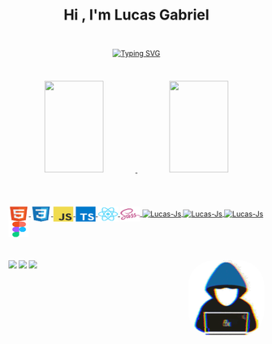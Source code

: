 <h1 align="center">Hi , I'm Lucas Gabriel</h1>

<br/>

<p align="center"><a href="https://git.io/typing-svg"><img src="https://readme-typing-svg.demolab.com?font=Fira+Code&size=24&pause=1000&color=160952&center=true&vCenter=true&random=false&width=640&lines=welcome+to+my+profile!;I'm+a+programming+student;front+end+and+back+end+focused;ready+to+participate+in+important+projects" alt="Typing SVG" /></a></p>

##

<br />

<div align="center">
  <a href="https://github.com/DevLuk4s">
  <img height="180em" width="48%" src="https://github-readme-stats.vercel.app/api?username=devluk4s&show_icons=true&theme=dracula&include_all_commits=true&count_private=true"/>
  <img height="180em" width="48%" src="https://github-readme-stats.vercel.app/api/top-langs/?username=devluk4s&layout=compact&langs_count=7&theme=dracula"/>
</div>

##

<br />

<div style="display: inline_block"><br>
  <img align="center" alt="Lucas-HTML" height="30" width="40" src="https://raw.githubusercontent.com/devicons/devicon/master/icons/html5/html5-original.svg">
  <img align="center" alt="Lucas-CSS" height="30" width="40" src="https://raw.githubusercontent.com/devicons/devicon/master/icons/css3/css3-original.svg">
  <img align="center" alt="Lucas-Js" height="30" width="40" src="https://raw.githubusercontent.com/devicons/devicon/master/icons/javascript/javascript-original.svg">
  <img align="center" alt="Lucas-Js" height="30" width="40" src="https://raw.githubusercontent.com/devicons/devicon/master/icons/typescript/typescript-original.svg">
  <img align="center" alt="Lucas-Js" height="30" width="40" src="https://raw.githubusercontent.com/devicons/devicon/master/icons/react/react-original.svg">
  <img align="center" alt="Lucas-Js" height="30" width="40" src="https://raw.githubusercontent.com/devicons/devicon/master/icons/sass/sass-original.svg">
  <img align="center" alt="Lucas-Js" height="30" width="40" src="https://camo.githubusercontent.com/3dc4bc88f74816c3978c086eedad4391b3eeb43f13eebbf7ae327d086eb99c75/68747470733a2f2f63646e2e776f726c64766563746f726c6f676f2e636f6d2f6c6f676f732f7374796c65642d636f6d706f6e656e74732d312e737667">
  <img align="center" alt="Lucas-Js" height="30" width="40" src="https://camo.githubusercontent.com/3011d10b960ae22c9b64939881eddc657c1d380607a5316261b579294160b784/68747470733a2f2f63646e2e6a7364656c6976722e6e65742f67682f64657669636f6e732f64657669636f6e2f69636f6e732f7461696c77696e646373732f7461696c77696e646373732d706c61696e2e737667">
  <img align="center" alt="Lucas-Js" height="30" width="40" src="https://camo.githubusercontent.com/38827655e1ae0e1518d635ad89e8aa46b7f977c795952245c36a2d58064f1803/68747470733a2f2f63646e2e6a7364656c6976722e6e65742f67682f64657669636f6e732f64657669636f6e2f69636f6e732f6769742f6769742d6f726967696e616c2e737667">
  <img align="center" alt="Lucas-Js" height="30" width="40" src="https://raw.githubusercontent.com/devicons/devicon/master/icons/figma/figma-original.svg">

##

  <br />
  
  <!-- gif -->
  <img align="right" alt="Lucas-pic" height="150" style="border-radius:50px;" src="https://raw.githubusercontent.com/0xAbdulKhalid/0xAbdulKhalid/main/assets/mdImages/about_me.gif">
</div>
  
<div>
  <a href="https://www.instagram.com/devluk4s/" target="_blank"><img src="https://img.shields.io/badge/-Instagram-%23E4405F?style=for-the-badge&logo=instagram&logoColor=white" target="_blank"></a>
  <a href="https://www.linkedin.com/in/lucas-gabriel-a1525124b/" target="_blank"><img src="https://img.shields.io/badge/-LinkedIn-%230077B5?style=for-the-badge&logo=linkedin&logoColor=white" target="_blank"></a>
  <a href="https://portfolio-2-0-ivory-seven.vercel.app/" target="_blank"><img src="https://img.shields.io/badge/my_portfolio-000?style=for-the-badge&logo=ko-fi&logoColor=white" target="_blank"></a>
</div>
